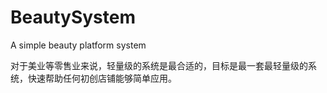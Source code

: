 # BeautySystem
A simple beauty platform system

对于美业等零售业来说，轻量级的系统是最合适的，目标是最一套最轻量级的系统，快速帮助任何初创店铺能够简单应用。
